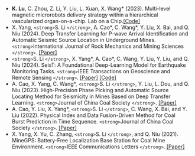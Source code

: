 
- <strong>K. Lu</strong>, C. Zhou, Z. Li, Y. Liu, L. Xuan, X. Wang* (2023). Multi-level magnetic microrobots delivery strategy within a hierarchical vascularized organ-on-a-chip. Lab on a Chip.[[Code]](https://doi.org/10.1039/D3LC00770G)
- X. Yang, `<strong>`S. Li `</strong>`, A. Cao*, C. Wang*, Y. Liu, X. Bai, and Q. Niu (2024). Deep Transfer Learning for P-wave Arrival Identification and Automatic Seismic Source Location in Underground Mines. `<strong>`International Journal of Rock Mechanics and Mining Sciences `</strong>`. [[Paper]](https://doi.org/10.1016/j.ijrmms.2024.105888)
- `<strong>`S. Li `</strong>`, X. Yang*, A. Cao*, C. Wang, Y. Liu, Y. Liu, and Q. Niu (2024). SeisT: A Foundational Deep-Learning Model for Earthquake Monitoring Tasks. `<strong>`IEEE Transactions on Geoscience and Remote Sensing `</strong>`. [[Paper]](https://doi.org/10.1109/TGRS.2024.3371503) [[Code]](https://github.com/senli1073/SeisT)
- A. Cao, X. Yang, C. Wang*, `<strong>`S. Li `</strong>`, Y. Liu, L. Dou, and Q. Niu (2023). High-Precision Phase Picking and Automatic Source Locating Method for Seismicity in Mines Based on Deep Transfer Learning. `<strong>`Journal of China Coal Society `</strong>`. [[Paper]](https://doi.org/10.13225/j.cnki.jccs.2023.0095)
- A. Cao, Y. Liu, X. Yang*, `<strong>`S. Li `</strong>`, C. Wang, X. Bai, and Y. Liu (2022). Physical Index and Data Fusion-Driven Method for Coal Burst Prediction in Time Sequence. `<strong>`Journal of China Coal Society `</strong>`. [[Paper]](https://doi.org/10.13225/j.cnki.jccs.2022.0680)
- X. Yang, X. Yu, C. Zhang, `<strong>`S. Li `</strong>`, and Q. Niu (2021). MineGPS: Battery-Free Localization Base Station for Coal Mine Environment. `<strong>`IEEE Communications Letters `</strong>`. [[Paper]](https://doi.org/10.1109/LCOMM.2021.3081593)
